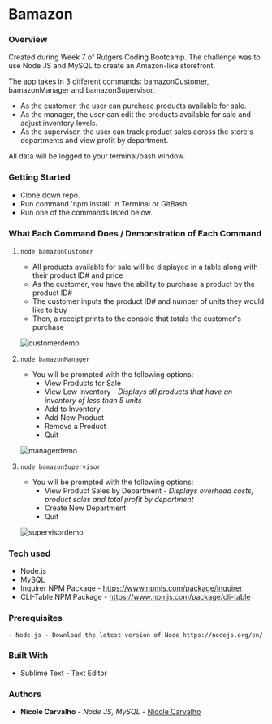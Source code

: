 # Bamazon

### Overview

Created during Week 7 of Rutgers Coding Bootcamp. The challenge was to use Node JS and MySQL to create an Amazon-like storefront. 

The app takes in 3 different commands: bamazonCustomer, bamazonManager and bamazonSupervisor. 

- As the customer, the user can purchase products available for sale. 
- As the manager, the user can edit the products available for sale and adjust inventory levels. 
- As the supervisor, the user can track product sales across the store's departments and view profit by department. 

All data will be logged to your terminal/bash window.

### Getting Started

- Clone down repo.
- Run command 'npm install' in Terminal or GitBash
- Run one of the commands listed below.

### What Each Command Does / Demonstration of Each Command

1. `node bamazonCustomer`

  	* All products available for sale will be displayed in a table along with their product ID# and price
  	* As the customer, you have the ability to purchase a product by the product ID#
  	* The customer inputs the product ID# and number of units they would like to buy
  	* Then, a receipt prints to the console that totals the customer's purchase

	![customerdemo](assets/images/customerdemo.gif)

2. `node bamazonManager`

  	* You will be prompted with the following options:
  		* View Products for Sale 
  		* View Low Inventory - *Displays all products that have an inventory of less than 5 units*
  		* Add to Inventory 
  		* Add New Product 
  		* Remove a Product 
  		* Quit 

	![managerdemo](assets/images/managerdemo.gif)

3. `node bamazonSupervisor`

	* You will be prompted with the following options:
		* View Product Sales by Department - *Displays overhead costs, product sales and total profit by department* 
		* Create New Department 
		* Quit 

	![supervisordemo](assets/images/supervisordemo.gif)


### Tech used
- Node.js
- MySQL
- Inquirer NPM Package - https://www.npmjs.com/package/inquirer
- CLI-Table NPM Package - https://www.npmjs.com/package/cli-table


### Prerequisites
```
- Node.js - Download the latest version of Node https://nodejs.org/en/
```

### Built With

* Sublime Text - Text Editor

### Authors

* **Nicole Carvalho** - *Node JS, MySQL* - [Nicole Carvalho](https://github.com/nicolelcarvalho)


